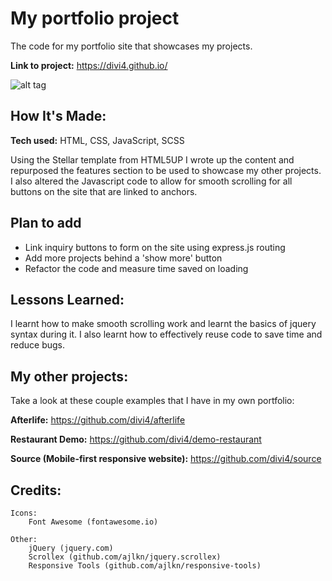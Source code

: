 # My portfolio project
The code for my portfolio site that showcases my projects.

**Link to project:** https://divi4.github.io/

![alt tag](https://i.ibb.co/0cgrRwz/Screenshot-2021-05-24-Freelancer-for-Hire-Hire-Freelance-Web-Developer-David-Martin.png)

## How It's Made:

**Tech used:** HTML, CSS, JavaScript, SCSS

Using the Stellar template from HTML5UP I wrote up the content and repurposed the features section to be used to showcase my other projects.
I also altered the Javascript code to allow for smooth scrolling for all buttons on the site that are linked to anchors.

## Plan to add

* Link inquiry buttons to form on the site using express.js routing
* Add more projects behind a 'show more' button
* Refactor the code and measure time saved on loading

## Lessons Learned:

I learnt how to make smooth scrolling work and learnt the basics of jquery syntax during it. I also learnt how to effectively reuse code to save time and reduce bugs.

## My other projects:
Take a look at these couple examples that I have in my own portfolio:

**Afterlife:** https://github.com/divi4/afterlife

**Restaurant Demo:** https://github.com/divi4/demo-restaurant

**Source (Mobile-first responsive website):** https://github.com/divi4/source


## Credits:

	Icons:
		Font Awesome (fontawesome.io)

	Other:
		jQuery (jquery.com)
		Scrollex (github.com/ajlkn/jquery.scrollex)
		Responsive Tools (github.com/ajlkn/responsive-tools)
